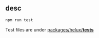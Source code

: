 ## desc

```bash
npm run test
```

Test files are under [packages/helux/**tests**](../packages/helux/__tests__)
